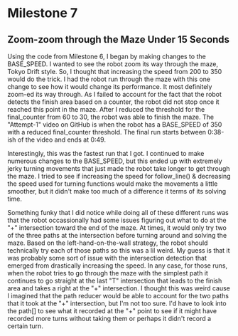 # Milestone 7
## Zoom-zoom through the Maze Under 15 Seconds

Using the code from Milestone 6, I began by making changes to the BASE_SPEED. I  wanted to see the robot zoom its way through the maze, Tokyo Drift style. So, I thought that increasing the speed from 200 to 350 would do the trick. I had the robot run through the maze with this one change to see how it would change its performance. It most definitely zoom-ed its way through. As I failed to account for the fact that the robot detects the finish area based on a counter, the robot did not stop once it reached this point in the maze. After I reduced the threshold for the final_counter from 60 to 30, the robot was able to finish the maze. The "Attempt-1" video on GitHub is when the robot has a BASE_SPEED of 350 with a reduced final_counter threshold. The final run starts between 0:38-ish of the video and ends at 0:49.

Interestingly, this was the fastest run that I got. I continued to make numerous changes to the BASE_SPEED, but this ended up with extremely jerky turning movements that just made the robot take longer to get through the maze. I tried to see if increasing the speed for follow_line() & decreasing the speed used for turning functions would make the movements a little smoother, but it didn't make too much of a difference it terms of its solving time. 

Something funky that I did notice while doing all of these different runs was that the robot occassionally had some issues figuring out what to do at the "+" intersection toward the end of the maze. At times, it would only try two of the three paths at the intersection before turning around and solving the maze. Based on the left-hand-on-the-wall strategy, the robot should technically try each of those paths so this was a lil weird. My guess is that it was probably some sort of issue with the intersection detection that emerged from drastically increasing the speed. In any case, for those runs, when the robot tries to go through the maze with the simplest path it continues to go straight at the last "T" intersection that leads to the finish area and takes a right at the "+" intersection. I thought this was weird cause I imagined that the path reducer would be able to account for the two paths that it took at the "+" intersection, but I'm not too sure. I'd have to look into the path[] to see what it recorded at the "+" point to see if it might have recorded more turns without taking them or perhaps it didn't record a certain turn. 